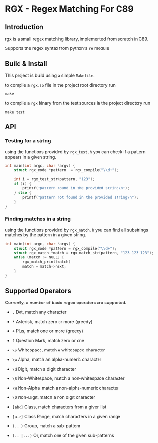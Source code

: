 # RGX - Regex Matching For C89

## Introduction

rgx is a small regex matching library, implemented from scratch in C89.


Supports the regex syntax from python's `re` module

## Build & Install

This project is build using a simple `Makefile`. 

to compile a `rgx.so` file in the project root directory run

```shell
make
```

to compile a `rgx` binary from the test sources in the project directory run 

```shell
make test 
```

## API

### Testing for a string

using the functions provided by `rgx_test.h` you can check if a pattern appears in a given string.

```c
int main(int argc, char *argv) {
    struct rgx_node *pattern  = rgx_compile("\\d+");

    int i = rgx_test_str(pattern, "123");
    if (i) {
        printf("pattern found in the provided string\n");
    } else {
        printf("pattern not found in the provided string\n");
    }   
}
```

### Finding matches in a string

using the functions provided by `rgx_match.h` you can find all substrings matches by the pattern in a given string.

```c
int main(int argc, char *argv) {
    struct rgx_node *pattern = rgx_compile("\\d+");
    struct rgx_match *match = rgx_match_str(pattern, "123 123 123");
    while (match != NULL) {
        rgx_match_print(match)
        match = match->next;
    }
}
```

## Supported Operators

Currently, a number of basic regex operators are supported.

* `.` Dot, match any character

* `*` Asterisk, match zero or more (greedy) 

* `+` Plus, match one or more (greedy)

* `?` Question Mark, match zero or one

* `\s` Whitespace, match a whitesapce character

* `\w` Alpha, match an alpha-numeric character

* `\d` Digit, match a digit character

* `\S` Non-Whitespace, match a non-whitespace character

* `\W` Non-Alpha, match a non-alpha-numeric character

* `\D` Non-Digit, match a non digit character

* `[abc]` Class, match characters from a given list

* `[a-z]` Class Range, match characters in a given range

* `(...)` Group, match a sub-pattern 

* `(...|...)` Or, match one of the given sub-patterns
